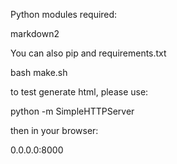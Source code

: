 
Python modules required:

  markdown2

You can also pip and requirements.txt

bash make.sh

to test generate html, please use:

python -m SimpleHTTPServer

then in your browser:

  0.0.0.0:8000
